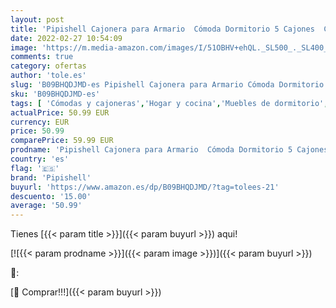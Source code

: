 ```yaml
---
layout: post
title: 'Pipishell Cajonera para Armario  Cómoda Dormitorio 5 Cajones  Cajones de Tela con Parte Superior de Madera  Cajas organizadoras para armarios  Dormitorio  Cuarto de bebé  Pasillo  Beige  Black '
date: 2022-02-27 10:54:09
image: 'https://m.media-amazon.com/images/I/51OBHV+ehQL._SL500_._SL400_.jpg'
comments: true
category: ofertas
author: 'tole.es'
slug: 'B09BHQDJMD-es Pipishell Cajonera para Armario Cómoda Dormitorio 5...'
sku: 'B09BHQDJMD-es'
tags: [ 'Cómodas y cajoneras','Hogar y cocina','Muebles de dormitorio','Muebles de hogar','bebé','pipishell', ]
actualPrice: 50.99 EUR
currency: EUR
price: 50.99
comparePrice: 59.99 EUR
prodname: 'Pipishell Cajonera para Armario  Cómoda Dormitorio 5 Cajones  Cajones de Tela con Parte Superior de Madera  Cajas organizadoras para armarios  Dormitorio  Cuarto de bebé  Pasillo  Beige  Black '
country: 'es'
flag: '🇪🇸'
brand: 'Pipishell'
buyurl: 'https://www.amazon.es/dp/B09BHQDJMD/?tag=tolees-21'
descuento: '15.00'
average: '50.99'
---
```


Tienes [{{< param title >}}]({{< param buyurl >}}) aqui!

[![{{< param prodname >}}]({{< param image >}})]({{< param buyurl >}})

🔎:


[🛒 Comprar!!!]({{< param buyurl >}})
